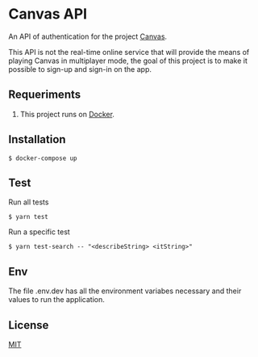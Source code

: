 # Canvas API

An API of authentication for the project [Canvas](https://github.com/iammateus/Canvas).

This API is not the real-time online service that will provide the means of playing Canvas in multiplayer mode, the goal of this project is to make it possible to sign-up and sign-in on the app.

## Requeriments

1. This project runs on [Docker](https://docs.docker.com/).

## Installation

    $ docker-compose up

## Test

Run all tests

    $ yarn test

Run a specific test

    $ yarn test-search -- "<describeString> <itString>"

## Env

The file .env.dev has all the environment variabes necessary and their values to run the application.

## License

[MIT](https://github.com/iammateus/CanvasAPI/blob/master/LICENSE)
